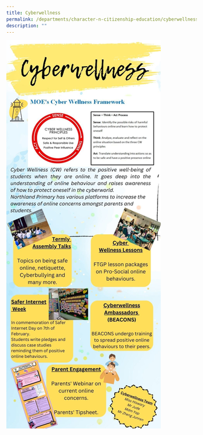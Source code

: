 ```yaml
---
title: Cyberwellness
permalink: /departments/character-n-citizenship-education/cyberwellness/
description: ""
---
```

![](/images/cyberwellness%20infographic%202.jpg)

